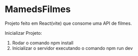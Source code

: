 # MamedsFilmes

Projeto feito em React(vite) que consome uma API de filmes. 

Inicializar Projeto:

1) Rodar o comando npm install
2) Inicializar o servidor executando o comando npm run dev
